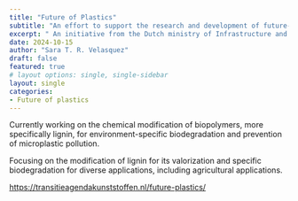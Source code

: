 ```yaml
---
title: "Future of Plastics"
subtitle: "An effort to support the research and development of future-proof plastic solutions and eliminate microplastic pollution."
excerpt: " An initiative from the Dutch ministry of Infrastructure and Water Management "
date: 2024-10-15
author: "Sara T. R. Velasquez"
draft: false
featured: true
# layout options: single, single-sidebar
layout: single
categories:
- Future of plastics
---
```


Currently working on the chemical modification of biopolymers, more specifically lignin, for environment-specific biodegradation and prevention of microplastic pollution. 

Focusing on the modification of lignin for its valorization and specific biodegradation for diverse applications, including agricultural applications. 

https://transitieagendakunststoffen.nl/future-plastics/ 

